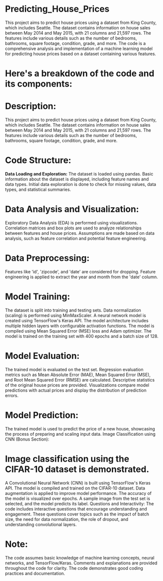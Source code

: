 # Predicting_House_Prices
This project aims to predict house prices using a dataset from King County, which includes Seattle. The dataset contains information on house sales between May 2014 and May 2015, with 21 columns and 21,597 rows. 
The features include various details such as the number of bedrooms, bathrooms, square footage, condition, grade, and more.
The code is a comprehensive analysis and implementation of a machine learning model for predicting house prices based on a dataset containing various features. 
# Here's a breakdown of the code and its components:

# Description:
This project aims to predict house prices using a dataset from King County, which includes Seattle.
The dataset contains information on house sales between May 2014 and May 2015, with 21 columns and 21,597 rows. 
The features include various details such as the number of bedrooms, bathrooms, square footage, condition, grade, and more.

# Code Structure:
**Data Loading and Exploration:**
The dataset is loaded using pandas.
Basic information about the dataset is displayed, including feature names and data types.
Initial data exploration is done to check for missing values, data types, and statistical summaries.

# Data Analysis and Visualization:
Exploratory Data Analysis (EDA) is performed using visualizations.
Correlation matrices and box plots are used to analyze relationships between features and house prices.
Assumptions are made based on data analysis, such as feature correlation and potential feature engineering.

# Data Preprocessing:
Features like 'id', 'zipcode', and 'date' are considered for dropping.
Feature engineering is applied to extract the year and month from the 'date' column.

# Model Training:
The dataset is split into training and testing sets.
Data normalization (scaling) is performed using MinMaxScaler.
A neural network model is created using TensorFlow's Keras API.
The model architecture includes multiple hidden layers with configurable activation functions.
The model is compiled using Mean Squared Error (MSE) loss and Adam optimizer.
The model is trained on the training set with 400 epochs and a batch size of 128.

# Model Evaluation:
The trained model is evaluated on the test set.
Regression evaluation metrics such as Mean Absolute Error (MAE), Mean Squared Error (MSE), and Root Mean Squared Error (RMSE) are calculated.
Descriptive statistics of the original house prices are provided.
Visualizations compare model predictions with actual prices and display the distribution of prediction errors.

# Model Prediction:
The trained model is used to predict the price of a new house, showcasing the process of preparing and scaling input data.
Image Classification using CNN (Bonus Section):

# Image classification using the CIFAR-10 dataset is demonstrated.

A Convolutional Neural Network (CNN) is built using TensorFlow's Keras API.
The model is compiled and trained on the CIFAR-10 dataset.
Data augmentation is applied to improve model performance.
The accuracy of the model is visualized over epochs.
A sample image from the test set is selected, and the model predicts its label.
Questions and Interactivity:
The code includes interactive questions that encourage understanding and engagement. These questions cover topics such as the impact of batch size, the need for data normalization, the role of dropout, and understanding convolutional layers.

# Note:
The code assumes basic knowledge of machine learning concepts, neural networks, and TensorFlow/Keras.
Comments and explanations are provided throughout the code for clarity.
The code demonstrates good coding practices and documentation.
